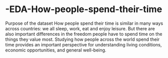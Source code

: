 # -EDA-How-people-spend-their-time
Purpose of the dataset  How people spend their time is similar in many ways across countries: we all sleep, work, eat and enjoy leisure.
But there are also important differences in the freedom people have to spend time on the things they value most.
Studying how people across the world spend their time provides an important perspective for understanding living conditions, economic opportunities, and
general well-being.
